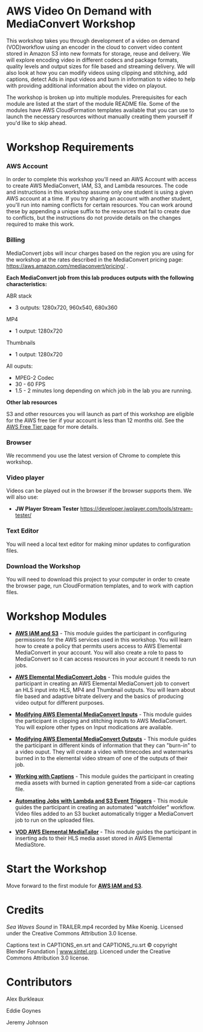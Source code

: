 # AWS Video On Demand with MediaConvert Workshop

This workshop takes you through development of a video on demand (VOD)workflow using an encoder in the cloud to convert video content stored in Amazon S3 into new formats for storage, reuse and delivery. We will explore encoding video in different codecs and package formats, quality levels and output sizes for file based and streaming delivery.  We will also look at how you can modify videos using clipping and stitching, add captions, detect Ads in input videos and burn in information to video to help with providing additional information about the video on playout.  

The workshop is broken up into multiple modules. Prerequisites for each module are listed at the start of the module README file.  Some  of the modules have AWS CloudFormation templates available that you can use to launch the necessary resources without manually creating them yourself if you'd like to skip ahead.

# Workshop Requirements

### AWS Account

In order to complete this workshop you'll need an AWS Account with access to create AWS MediaConvert, IAM, S3, and Lambda resources. The code and instructions in this workshop assume only one student is using a given AWS account at a time. If you try sharing an account with another student, you'll run into naming conflicts for certain resources. You can work around these by appending a unique suffix to the resources that fail to create due to conflicts, but the instructions do not provide details on the changes required to make this work.

### Billing

MediaConvert jobs will incur charges based on the region you are using for the workshop at the rates described in the MediaConvert pricing page: https://aws.amazon.com/mediaconvert/pricing/ .

**Each MediaConvert job from this lab produces outputs with the following characteristics:**

ABR stack 
* 3 outputs: 1280x720, 960x540, 680x360

MP4
* 1 output: 1280x720

Thumbnails
* 1 output: 1280x720

All ouputs:
* MPEG-2 Codec
* 30 - 60 FPS
* 1.5 - 2 minutes long depending on which job in the lab you are running.

**Other lab resources**

S3 and other resources you will launch as part of this workshop are eligible for the AWS free tier if your account is less than 12 months old. See the [AWS Free Tier page](https://aws.amazon.com/free/) for more details.

### Browser

We recommend you use the latest version of Chrome to complete this workshop.

### Video player

Videos can be played out in the browser if the browser supports them.  We will also use:
* **JW Player Stream Tester** https://developer.jwplayer.com/tools/stream-tester/ 

### Text Editor

You will need a local text editor for making minor updates to configuration files.

### Download the Workshop

You will need to download this project to your computer in order to create the browser page, run CloudFormation templates, and to work with caption files.

# Workshop Modules

- [**AWS IAM and S3**](1-IAMandS3/README.md) - This module guides the participant in configuring permissions for the AWS services used in this workshop. You will learn how to create a policy that permits users access to AWS Elemental MediaConvert in your account.  You will also create a role to pass to MediaConvert so it can access resources in your account it needs to run jobs.

- [**AWS Elemental MediaConvert Jobs**](2-MediaConvertJobs/README.md) - This module guides the participant in creating an AWS Elemental MediaConvert job to convert an HLS input into HLS, MP4 and Thumbnail outputs. You will learn about file based and adaptive bitrate delivery and the basics of producing video output for different purposes.

- [**Modifying AWS Elemental MediaConvert Inputs**](3-Inputs/README.md) - This module guides the participant in clipping and stitching inputs to AWS MediaConvert. You will explore other types on Input modications are available.

- [**Modifying AWS Elemental MediaConvert Outputs**](4-Outputs/README.md) - This module guides the participant in different kinds of information that they can "burn-in" to a video ouput. They will create a video with timecodes and watermarks burned in to the elemental video stream of one of the outputs of their job.

- [**Working with Captions**](5-Captions/README.md) - This module guides the participant in creating media assets with burned in caption generated from a side-car captions file.  


- [**Automating Jobs with Lambda and S3 Event Triggers**](7-MediaConvertJobLambda/README.md) - This module guides the participant in creating an automated "watchfolder" workflow.  Video files added to an S3 bucket automatically trigger a MediaConvert job to run on the uploaded files.

- [**VOD AWS Elemental MediaTailor**](11-VODMediaTailor) - This module guides the participant in inserting ads to their HLS media asset stored in AWS Elemental MediaStore.

# Start the Workshop

Move forward to the first module for [**AWS IAM and S3**](1-IAMandS3/README.md).

# Credits

_Sea Waves Sound_ in TRAILER.mp4 recorded by Mike Koenig.  Licensed under the Creative Commons Attribution 3.0 license.  

Captions text in CAPTIONS_en.srt and CAPTIONS_ru.srt © copyright Blender Foundation | www.sintel.org.  Licenced under the Creative Commons Attribution 3.0 license.

# Contributors

Alex Burkleaux

Eddie Goynes

Jeremy Johnson
